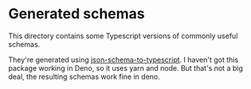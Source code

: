 # Generated schemas

This directory contains some Typescript versions of commonly useful schemas.

They're generated using [json-schema-to-typescript](https://github.com/bcherny/json-schema-to-typescript). I haven't got this package working in Deno, so it uses yarn and node. But that's not a big deal, the resulting schemas work fine in deno.
